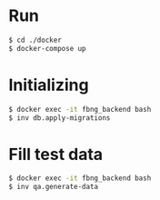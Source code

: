 # Run

```bash
$ cd ./docker
$ docker-compose up
```

# Initializing 
```bash
$ docker exec -it fbng_backend bash
$ inv db.apply-migrations
```

# Fill test data 
```bash
$ docker exec -it fbng_backend bash
$ inv qa.generate-data
```
